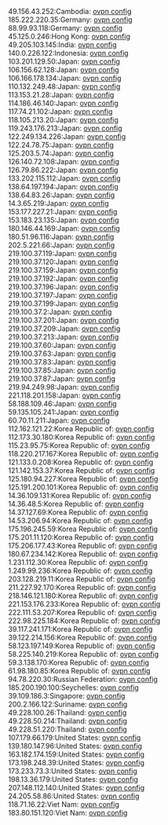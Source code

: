 49.156.43.252:Cambodia: [ovpn config](vpn/49_156_43_252.ovpn)  
185.222.220.35:Germany: [ovpn config](vpn/185_222_220_35.ovpn)  
88.99.93.118:Germany: [ovpn config](vpn/88_99_93_118.ovpn)  
45.125.0.246:Hong Kong: [ovpn config](vpn/45_125_0_246.ovpn)  
49.205.103.145:India: [ovpn config](vpn/49_205_103_145.ovpn)  
140.0.226.122:Indonesia: [ovpn config](vpn/140_0_226_122.ovpn)  
103.201.129.50:Japan: [ovpn config](vpn/103_201_129_50.ovpn)  
106.156.62.128:Japan: [ovpn config](vpn/106_156_62_128.ovpn)  
106.166.178.134:Japan: [ovpn config](vpn/106_166_178_134.ovpn)  
110.132.249.48:Japan: [ovpn config](vpn/110_132_249_48.ovpn)  
113.153.21.28:Japan: [ovpn config](vpn/113_153_21_28.ovpn)  
114.186.46.140:Japan: [ovpn config](vpn/114_186_46_140.ovpn)  
117.74.21.102:Japan: [ovpn config](vpn/117_74_21_102.ovpn)  
118.105.213.20:Japan: [ovpn config](vpn/118_105_213_20.ovpn)  
119.243.176.213:Japan: [ovpn config](vpn/119_243_176_213.ovpn)  
122.249.134.226:Japan: [ovpn config](vpn/122_249_134_226.ovpn)  
122.24.78.75:Japan: [ovpn config](vpn/122_24_78_75.ovpn)  
125.203.5.74:Japan: [ovpn config](vpn/125_203_5_74.ovpn)  
126.140.72.108:Japan: [ovpn config](vpn/126_140_72_108.ovpn)  
126.79.86.222:Japan: [ovpn config](vpn/126_79_86_222.ovpn)  
133.202.115.112:Japan: [ovpn config](vpn/133_202_115_112.ovpn)  
138.64.197.194:Japan: [ovpn config](vpn/138_64_197_194.ovpn)  
138.64.83.26:Japan: [ovpn config](vpn/138_64_83_26.ovpn)  
14.3.65.219:Japan: [ovpn config](vpn/14_3_65_219.ovpn)  
153.177.227.21:Japan: [ovpn config](vpn/153_177_227_21.ovpn)  
153.183.23.135:Japan: [ovpn config](vpn/153_183_23_135.ovpn)  
180.146.44.169:Japan: [ovpn config](vpn/180_146_44_169.ovpn)  
180.51.96.116:Japan: [ovpn config](vpn/180_51_96_116.ovpn)  
202.5.221.66:Japan: [ovpn config](vpn/202_5_221_66.ovpn)  
219.100.37.119:Japan: [ovpn config](vpn/219_100_37_119.ovpn)  
219.100.37.120:Japan: [ovpn config](vpn/219_100_37_120.ovpn)  
219.100.37.159:Japan: [ovpn config](vpn/219_100_37_159.ovpn)  
219.100.37.192:Japan: [ovpn config](vpn/219_100_37_192.ovpn)  
219.100.37.196:Japan: [ovpn config](vpn/219_100_37_196.ovpn)  
219.100.37.197:Japan: [ovpn config](vpn/219_100_37_197.ovpn)  
219.100.37.199:Japan: [ovpn config](vpn/219_100_37_199.ovpn)  
219.100.37.2:Japan: [ovpn config](vpn/219_100_37_2.ovpn)  
219.100.37.201:Japan: [ovpn config](vpn/219_100_37_201.ovpn)  
219.100.37.209:Japan: [ovpn config](vpn/219_100_37_209.ovpn)  
219.100.37.213:Japan: [ovpn config](vpn/219_100_37_213.ovpn)  
219.100.37.60:Japan: [ovpn config](vpn/219_100_37_60.ovpn)  
219.100.37.63:Japan: [ovpn config](vpn/219_100_37_63.ovpn)  
219.100.37.83:Japan: [ovpn config](vpn/219_100_37_83.ovpn)  
219.100.37.85:Japan: [ovpn config](vpn/219_100_37_85.ovpn)  
219.100.37.87:Japan: [ovpn config](vpn/219_100_37_87.ovpn)  
219.94.249.98:Japan: [ovpn config](vpn/219_94_249_98.ovpn)  
221.118.201.158:Japan: [ovpn config](vpn/221_118_201_158.ovpn)  
58.188.109.46:Japan: [ovpn config](vpn/58_188_109_46.ovpn)  
59.135.105.241:Japan: [ovpn config](vpn/59_135_105_241.ovpn)  
60.70.11.211:Japan: [ovpn config](vpn/60_70_11_211.ovpn)  
112.162.121.22:Korea Republic of: [ovpn config](vpn/112_162_121_22.ovpn)  
112.173.30.180:Korea Republic of: [ovpn config](vpn/112_173_30_180.ovpn)  
115.23.95.75:Korea Republic of: [ovpn config](vpn/115_23_95_75.ovpn)  
118.220.217.167:Korea Republic of: [ovpn config](vpn/118_220_217_167.ovpn)  
121.133.0.208:Korea Republic of: [ovpn config](vpn/121_133_0_208.ovpn)  
121.142.153.37:Korea Republic of: [ovpn config](vpn/121_142_153_37.ovpn)  
125.180.94.227:Korea Republic of: [ovpn config](vpn/125_180_94_227.ovpn)  
125.191.200.101:Korea Republic of: [ovpn config](vpn/125_191_200_101.ovpn)  
14.36.109.131:Korea Republic of: [ovpn config](vpn/14_36_109_131.ovpn)  
14.36.48.5:Korea Republic of: [ovpn config](vpn/14_36_48_5.ovpn)  
14.37.127.69:Korea Republic of: [ovpn config](vpn/14_37_127_69.ovpn)  
14.53.206.94:Korea Republic of: [ovpn config](vpn/14_53_206_94.ovpn)  
175.196.245.59:Korea Republic of: [ovpn config](vpn/175_196_245_59.ovpn)  
175.201.11.120:Korea Republic of: [ovpn config](vpn/175_201_11_120.ovpn)  
175.206.177.43:Korea Republic of: [ovpn config](vpn/175_206_177_43.ovpn)  
180.67.234.142:Korea Republic of: [ovpn config](vpn/180_67_234_142.ovpn)  
1.231.112.30:Korea Republic of: [ovpn config](vpn/1_231_112_30.ovpn)  
1.249.99.236:Korea Republic of: [ovpn config](vpn/1_249_99_236.ovpn)  
203.128.219.11:Korea Republic of: [ovpn config](vpn/203_128_219_11.ovpn)  
211.227.92.170:Korea Republic of: [ovpn config](vpn/211_227_92_170.ovpn)  
218.146.121.180:Korea Republic of: [ovpn config](vpn/218_146_121_180.ovpn)  
221.153.176.233:Korea Republic of: [ovpn config](vpn/221_153_176_233.ovpn)  
222.111.53.207:Korea Republic of: [ovpn config](vpn/222_111_53_207.ovpn)  
222.98.225.184:Korea Republic of: [ovpn config](vpn/222_98_225_184.ovpn)  
39.117.241.171:Korea Republic of: [ovpn config](vpn/39_117_241_171.ovpn)  
39.122.214.156:Korea Republic of: [ovpn config](vpn/39_122_214_156.ovpn)  
58.123.197.149:Korea Republic of: [ovpn config](vpn/58_123_197_149.ovpn)  
58.225.140.219:Korea Republic of: [ovpn config](vpn/58_225_140_219.ovpn)  
59.3.138.170:Korea Republic of: [ovpn config](vpn/59_3_138_170.ovpn)  
61.98.180.85:Korea Republic of: [ovpn config](vpn/61_98_180_85.ovpn)  
94.78.220.30:Russian Federation: [ovpn config](vpn/94_78_220_30.ovpn)  
185.200.190.100:Seychelles: [ovpn config](vpn/185_200_190_100.ovpn)  
39.109.186.3:Singapore: [ovpn config](vpn/39_109_186_3.ovpn)  
200.2.166.122:Suriname: [ovpn config](vpn/200_2_166_122.ovpn)  
49.228.100.26:Thailand: [ovpn config](vpn/49_228_100_26.ovpn)  
49.228.50.214:Thailand: [ovpn config](vpn/49_228_50_214.ovpn)  
49.228.51.220:Thailand: [ovpn config](vpn/49_228_51_220.ovpn)  
107.179.66.179:United States: [ovpn config](vpn/107_179_66_179.ovpn)  
139.180.147.96:United States: [ovpn config](vpn/139_180_147_96.ovpn)  
163.182.174.159:United States: [ovpn config](vpn/163_182_174_159.ovpn)  
173.198.248.39:United States: [ovpn config](vpn/173_198_248_39.ovpn)  
173.233.73.3:United States: [ovpn config](vpn/173_233_73_3.ovpn)  
198.13.36.179:United States: [ovpn config](vpn/198_13_36_179.ovpn)  
207.148.112.140:United States: [ovpn config](vpn/207_148_112_140.ovpn)  
24.205.58.86:United States: [ovpn config](vpn/24_205_58_86.ovpn)  
118.71.16.22:Viet Nam: [ovpn config](vpn/118_71_16_22.ovpn)  
183.80.151.120:Viet Nam: [ovpn config](vpn/183_80_151_120.ovpn)  

